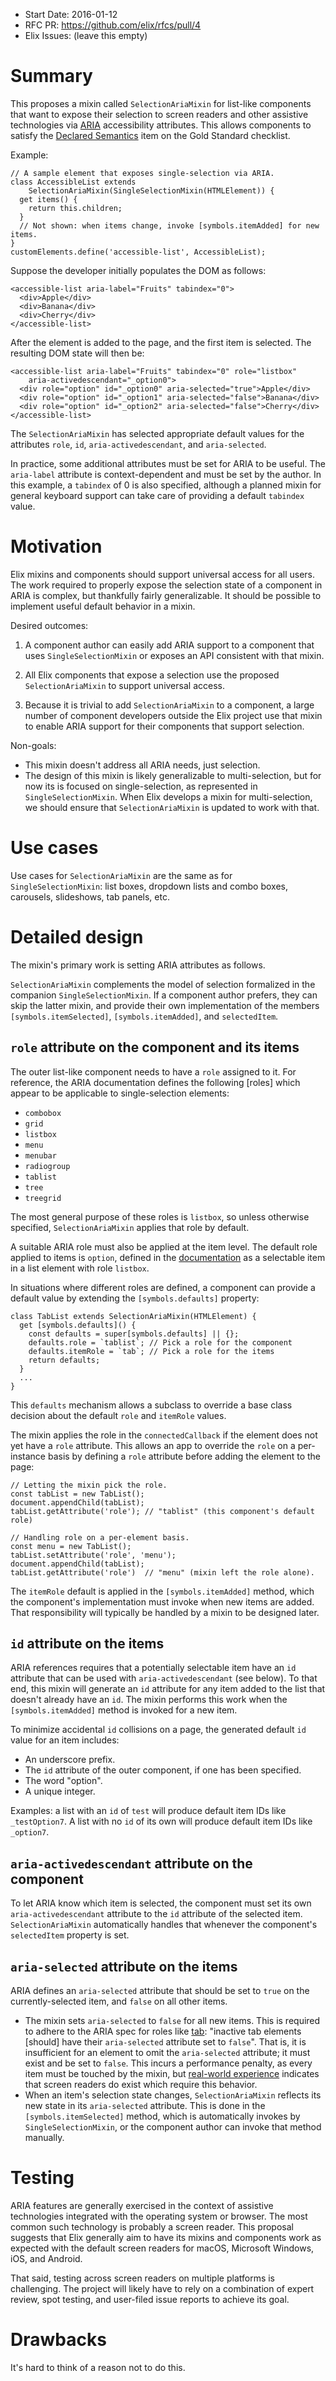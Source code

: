 - Start Date: 2016-01-12
- RFC PR: https://github.com/elix/rfcs/pull/4
- Elix Issues: (leave this empty)


# Summary

This proposes a mixin called `SelectionAriaMixin` for list-like components
that want to expose their selection to screen readers and other assistive
technologies via [ARIA](https://developer.mozilla.org/en-US/docs/Web/Accessibility/ARIA)
accessibility attributes. This allows components to satisfy the [Declared Semantics](https://github.com/webcomponents/gold-standard/wiki/Declared-Semantics)
item on the Gold Standard checklist.

Example:

    // A sample element that exposes single-selection via ARIA.
    class AccessibleList extends
        SelectionAriaMixin(SingleSelectionMixin(HTMLElement)) {
      get items() {
        return this.children;
      }
      // Not shown: when items change, invoke [symbols.itemAdded] for new items.
    }
    customElements.define('accessible-list', AccessibleList);

Suppose the developer initially populates the DOM as follows:

    <accessible-list aria-label="Fruits" tabindex="0">
      <div>Apple</div>
      <div>Banana</div>
      <div>Cherry</div>
    </accessible-list>

After the element is added to the page, and the first item is selected. The
resulting DOM state will then be:

    <accessible-list aria-label="Fruits" tabindex="0" role="listbox"
        aria-activedescendant="_option0">
      <div role="option" id="_option0" aria-selected="true">Apple</div>
      <div role="option" id="_option1" aria-selected="false">Banana</div>
      <div role="option" id="_option2" aria-selected="false">Cherry</div>
    </accessible-list>

The `SelectionAriaMixin` has selected appropriate default values for the
attributes `role`, `id`, `aria-activedescendant`, and `aria-selected`.

In practice, some additional attributes must be set for ARIA to be useful. The
`aria-label` attribute is context-dependent and must be set by the author. In
this example, a `tabindex` of 0 is also specified, although a planned mixin for
general keyboard support can take care of providing a default `tabindex` value.


# Motivation

Elix mixins and components should support universal access for all users. The
work required to properly expose the selection state of a component in ARIA is
complex, but thankfully fairly generalizable. It should be possible to implement
useful default behavior in a mixin.

Desired outcomes:

1. A component author can easily add ARIA support to a component that uses
`SingleSelectionMixin` or exposes an API consistent with that mixin.

2. All Elix components that expose a selection use the proposed
`SelectionAriaMixin` to support universal access.

3. Because it is trivial to add `SelectionAriaMixin` to a component, a
large number of component developers outside the Elix project use that mixin to
enable ARIA support for their components that support selection.

Non-goals:

* This mixin doesn't address all ARIA needs, just selection.
* The design of this mixin is likely generalizable to multi-selection, but for
  now its is focused on single-selection, as represented in
  `SingleSelectionMixin`. When Elix develops a mixin for multi-selection, we
  should ensure that `SelectionAriaMixin` is updated to work with that.


# Use cases

Use cases for `SelectionAriaMixin` are the same as for
`SingleSelectionMixin`: list boxes, dropdown lists and combo boxes, carousels,
slideshows, tab panels, etc.


# Detailed design

The mixin's primary work is setting ARIA attributes as follows.

`SelectionAriaMixin` complements the model of selection formalized in
the companion `SingleSelectionMixin`. If a component author prefers, they can
skip the latter mixin, and provide their own implementation of the members
`[symbols.itemSelected]`, `[symbols.itemAdded]`, and `selectedItem`.

## `role` attribute on the component and its items

The outer list-like component needs to have a `role` assigned to it. For
reference, the ARIA documentation defines the following [roles] which appear to be
applicable to single-selection elements:

* `combobox`
* `grid`
* `listbox`
* `menu`
* `menubar`
* `radiogroup`
* `tablist`
* `tree`
* `treegrid`

The most general purpose of these roles is `listbox`, so unless otherwise
specified, `SelectionAriaMixin` applies that role by default.

A suitable ARIA role must also be applied at the item level. The default role
applied to items is `option`, defined in the
[documentation](https://www.w3.org/TR/wai-aria/roles#option) as a selectable
item in a list element with role `listbox`.

In situations where different roles are defined, a component can provide a
default value by extending the `[symbols.defaults]` property:

    class TabList extends SelectionAriaMixin(HTMLElement) {
      get [symbols.defaults]() {
        const defaults = super[symbols.defaults] || {};
        defaults.role = `tablist`; // Pick a role for the component
        defaults.itemRole = `tab`; // Pick a role for the items
        return defaults;
      }
      ...
    }

This `defaults` mechanism allows a subclass to override a base class decision
about the default `role` and `itemRole` values.

The mixin applies the role in the `connectedCallback` if the element does not
yet have a `role` attribute. This allows an app to override the `role` on a
per-instance basis by defining a `role` attribute before adding the element to
the page:

    // Letting the mixin pick the role.
    const tabList = new TabList();
    document.appendChild(tabList);
    tabList.getAttribute('role'); // "tablist" (this component's default role)

    // Handling role on a per-element basis.
    const menu = new TabList();
    tabList.setAttribute('role', 'menu');
    document.appendChild(tabList);
    tabList.getAttribute('role')  // "menu" (mixin left the role alone).

The `itemRole` default is applied in the `[symbols.itemAdded]` method, which
the component's implementation must invoke when new items are added. That
responsibility will typically be handled by a mixin to be designed later.


## `id` attribute on the items

ARIA references requires that a potentially selectable item have an `id`
attribute that can be used with `aria-activedescendant` (see below). To that
end, this mixin will generate an `id` attribute for any item added to the list
that doesn't already have an `id`. The mixin performs this work when the
`[symbols.itemAdded]` method is invoked for a new item.

To minimize accidental `id` collisions on a page, the generated default `id`
value for an item includes:

* An underscore prefix.
* The `id` attribute of the outer component, if one has been specified.
* The word "option".
* A unique integer.

Examples: a list with an `id` of `test` will produce default item IDs like
`_testOption7`. A list with no `id` of its own will produce default item IDs
like `_option7`.


## `aria-activedescendant` attribute on the component

To let ARIA know which item is selected, the component must set its own
`aria-activedescendant` attribute to the `id` attribute of the selected item.
`SelectionAriaMixin` automatically handles that whenever the component's
`selectedItem` property is set.


## `aria-selected` attribute on the items

ARIA defines an `aria-selected` attribute that should be set to `true` on the
currently-selected item, and `false` on all other items.

* The mixin sets `aria-selected` to `false` for all new items. This is required
  to adhere to the ARIA spec for roles like
  [tab](https://www.w3.org/TR/wai-aria-1.1/#tab): "inactive tab elements
  [should] have their `aria-selected` attribute set to `false`". That is, it is
  insufficient for an element to omit the `aria-selected` attribute; it must
  exist and be set to `false`. This incurs a performance penalty, as every item
  must be touched by the mixin, but
  [real-world experience](https://github.com/PolymerElements/paper-tabs/issues/176)
  indicates that screen readers do exist which require this behavior.
* When an item's selection state changes, `SelectionAriaMixin` reflects
  its new state in its `aria-selected` attribute. This is done in the
  `[symbols.itemSelected]` method, which is automatically invokes by
  `SingleSelectionMixin`, or the component author can invoke that method
  manually.


# Testing

ARIA features are generally exercised in the context of assistive technologies
integrated with the operating system or browser. The most common such technology
is probably a screen reader. This proposal suggests that Elix generally aim to
have its mixins and components work as expected with the default screen
readers for macOS, Microsoft Windows, iOS, and Android.

That said, testing across screen readers on multiple platforms is challenging.
The project will likely have to rely on a combination of expert review, spot
testing, and user-filed issue reports to achieve its goal.


# Drawbacks

It's hard to think of a reason not to do this.
